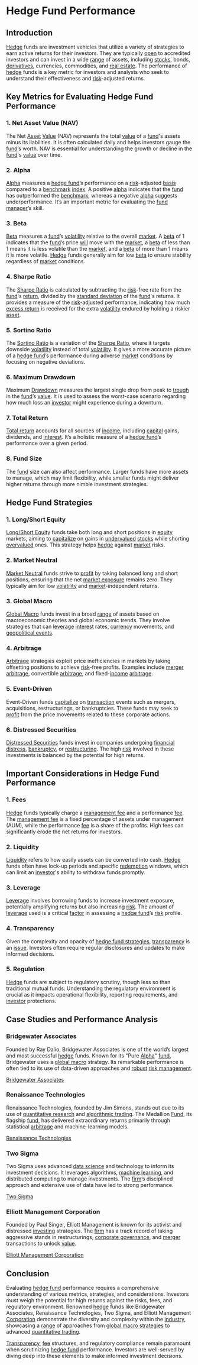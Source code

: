 # Hedge Fund Performance

## Introduction
[Hedge](../h/hedge.md) funds are investment vehicles that utilize a variety of strategies to earn active returns for their investors. They are typically [open](../o/open.md) to accredited investors and can invest in a wide [range](../r/range.md) of assets, including [stocks](../s/stock.md), bonds, [derivatives](../d/derivatives.md), currencies, commodities, and [real estate](../r/real_estate.md). The performance of [hedge](../h/hedge.md) funds is a key metric for investors and analysts who seek to understand their effectiveness and [risk](../r/risk.md)-adjusted returns.

## Key Metrics for Evaluating Hedge Fund Performance

### 1. Net Asset Value (NAV)
The Net [Asset](../a/asset.md) [Value](../v/value.md) (NAV) represents the total [value](../v/value.md) of a [fund](../f/fund.md)'s assets minus its liabilities. It is often calculated daily and helps investors gauge the [fund](../f/fund.md)’s worth. NAV is essential for understanding the growth or decline in the [fund](../f/fund.md)'s [value](../v/value.md) over time.

### 2. Alpha
[Alpha](../a/alpha.md) measures a [hedge fund](../h/hedge_fund.md)’s performance on a [risk](../r/risk.md)-adjusted [basis](../b/basis.md) compared to a [benchmark](../b/benchmark.md) [index](../i/index_instrument.md). A positive [alpha](../a/alpha.md) indicates that the [fund](../f/fund.md) has outperformed the [benchmark](../b/benchmark.md), whereas a negative [alpha](../a/alpha.md) suggests underperformance. It’s an important metric for evaluating the [fund manager](../f/fund_manager.md)’s skill.

### 3. Beta
[Beta](../b/beta.md) measures a [fund](../f/fund.md)’s [volatility](../v/volatility.md) relative to the overall [market](../m/market.md). A [beta](../b/beta.md) of 1 indicates that the [fund](../f/fund.md)’s price [will](../w/will.md) move with the [market](../m/market.md), a [beta](../b/beta.md) of less than 1 means it is less volatile than the [market](../m/market.md), and a [beta](../b/beta.md) of more than 1 means it is more volatile. [Hedge](../h/hedge.md) funds generally aim for low [beta](../b/beta.md) to ensure stability regardless of [market](../m/market.md) conditions.

### 4. Sharpe Ratio
The [Sharpe Ratio](../s/sharpe_ratio.md) is calculated by subtracting the [risk](../r/risk.md)-free rate from the [fund](../f/fund.md)'s [return](../r/return.md), divided by the [standard deviation](../s/standard_deviation.md) of the [fund](../f/fund.md)'s returns. It provides a measure of the [risk](../r/risk.md)-adjusted performance, indicating how much [excess return](../e/excess_return.md) is received for the extra [volatility](../v/volatility.md) endured by holding a riskier [asset](../a/asset.md).

### 5. Sortino Ratio
The [Sortino Ratio](../s/sortino_ratio.md) is a variation of the [Sharpe Ratio](../s/sharpe_ratio.md), where it targets downside [volatility](../v/volatility.md) instead of total [volatility](../v/volatility.md). It gives a more accurate picture of a [hedge fund](../h/hedge_fund.md)’s performance during adverse [market](../m/market.md) conditions by focusing on negative deviations.

### 6. Maximum Drawdown
Maximum [Drawdown](../d/drawdown.md) measures the largest single drop from peak to [trough](../t/trough.md) in the [fund](../f/fund.md)’s [value](../v/value.md). It is used to assess the worst-case scenario regarding how much loss an [investor](../i/investor.md) might experience during a downturn.

### 7. Total Return
[Total return](../t/total_return.md) accounts for all sources of [income](../i/income.md), including [capital](../c/capital.md) gains, dividends, and [interest](../i/interest.md). It’s a holistic measure of a [hedge fund](../h/hedge_fund.md)’s performance over a given period.

### 8. Fund Size
The [fund](../f/fund.md) size can also affect performance. Larger funds have more assets to manage, which may limit flexibility, while smaller funds might deliver higher returns through more nimble investment strategies.

## Hedge Fund Strategies

### 1. Long/Short Equity
[Long/Short Equity](../l/long_short_equity.md) funds take both long and short positions in [equity](../e/equity.md) markets, aiming to [capitalize](../c/capitalize.md) on gains in [undervalued](../u/undervalued.md) [stocks](../s/stock.md) while shorting [overvalued](../o/overvalued.md) ones. This strategy helps [hedge](../h/hedge.md) against [market](../m/market.md) risks.

### 2. Market Neutral
[Market Neutral](../m/market_neutral.md) funds strive to [profit](../p/profit.md) by taking balanced long and short positions, ensuring that the net [market exposure](../m/market_exposure.md) remains zero. They typically aim for low [volatility](../v/volatility.md) and [market](../m/market.md)-independent returns.

### 3. Global Macro
[Global Macro](../g/global_macro.md) funds invest in a broad [range](../r/range.md) of assets based on macroeconomic theories and global economic trends. They involve strategies that can [leverage](../l/leverage.md) [interest](../i/interest.md) rates, [currency](../c/currency.md) movements, and [geopolitical events](../g/geopolitical_events.md).

### 4. Arbitrage
[Arbitrage](../a/arbitrage.md) strategies exploit price inefficiencies in markets by taking offsetting positions to achieve [risk](../r/risk.md)-free profits. Examples include [merger](../m/merger.md) [arbitrage](../a/arbitrage.md), convertible [arbitrage](../a/arbitrage.md), and fixed-[income](../i/income.md) [arbitrage](../a/arbitrage.md).

### 5. Event-Driven
Event-Driven funds [capitalize](../c/capitalize.md) on [transaction](../t/transaction.md) events such as mergers, acquisitions, restructurings, or bankruptcies. These funds may seek to [profit](../p/profit.md) from the price movements related to these corporate actions.

### 6. Distressed Securities
[Distressed Securities](../d/distressed_securities.md) funds invest in companies undergoing [financial distress](../f/financial_distress.md), [bankruptcy](../b/bankruptcy.md), or [restructuring](../r/restructuring.md). The high [risk](../r/risk.md) involved in these investments is balanced by the potential for high returns.

## Important Considerations in Hedge Fund Performance

### 1. Fees
[Hedge](../h/hedge.md) funds typically charge a [management fee](../m/management_fee.md) and a performance [fee](../f/fee.md). The [management fee](../m/management_fee.md) is a fixed percentage of assets under management (AUM), while the performance [fee](../f/fee.md) is a share of the profits. High fees can significantly erode the net returns for investors.

### 2. Liquidity
[Liquidity](../l/liquidity.md) refers to how easily assets can be converted into cash. [Hedge](../h/hedge.md) funds often have lock-up periods and specific [redemption](../r/redemption.md) windows, which can limit an [investor](../i/investor.md)'s ability to withdraw funds promptly.

### 3. Leverage
[Leverage](../l/leverage.md) involves borrowing funds to increase investment exposure, potentially amplifying returns but also increasing [risk](../r/risk.md). The amount of [leverage](../l/leverage.md) used is a critical [factor](../f/factor.md) in assessing a [hedge fund](../h/hedge_fund.md)’s [risk](../r/risk.md) profile.

### 4. Transparency
Given the complexity and opacity of [hedge fund strategies](../h/hedge_fund_strategies.md), [transparency](../t/transparency.md) is an [issue](../i/issue.md). Investors often require regular disclosures and updates to make informed decisions.

### 5. Regulation
[Hedge](../h/hedge.md) funds are subject to regulatory scrutiny, though less so than traditional mutual funds. Understanding the regulatory environment is crucial as it impacts operational flexibility, reporting requirements, and [investor](../i/investor.md) protections.

## Case Studies and Performance Analysis

### Bridgewater Associates
Founded by Ray Dalio, Bridgewater Associates is one of the world’s largest and most successful [hedge](../h/hedge.md) funds. Known for its "Pure [Alpha](../a/alpha.md)" [fund](../f/fund.md), Bridgewater uses a [global macro](../g/global_macro.md) strategy. Its remarkable performance is often tied to its use of data-driven approaches and [robust](../r/robust.md) [risk management](../r/risk_management.md).

[Bridgewater Associates](https://www.bridgewater.com/)

### Renaissance Technologies
Renaissance Technologies, founded by Jim Simons, stands out due to its use of [quantitative research](../q/quantitative_research.md) and [algorithmic trading](../a/algorithmic_trading.md). The Medallion [Fund](../f/fund.md), its flagship [fund](../f/fund.md), has delivered extraordinary returns primarily through statistical [arbitrage](../a/arbitrage.md) and machine-learning models.

[Renaissance Technologies](https://www.rentec.com/)

### Two Sigma
Two Sigma uses advanced [data science](../d/data_science_in_trading.md) and technology to inform its investment decisions. It leverages algorithms, [machine learning](../m/machine_learning.md), and distributed computing to manage investments. The [firm](../f/firm.md)’s disciplined approach and extensive use of data have led to strong performance.

[Two Sigma](https://www.twosigma.com/)

### Elliott Management Corporation
Founded by Paul Singer, Elliott Management is known for its activist and distressed [investing](../i/investing.md) strategies. The [firm](../f/firm.md) has a track record of taking aggressive stands in restructurings, [corporate governance](../c/corporate_governance.md), and [merger](../m/merger.md) transactions to unlock [value](../v/value.md).

[Elliott Management Corporation](https://www.elliottmgmt.com/)

## Conclusion
Evaluating [hedge fund](../h/hedge_fund.md) performance requires a comprehensive understanding of various metrics, strategies, and considerations. Investors must weigh the potential for high returns against the risks, fees, and regulatory environment. Renowned [hedge](../h/hedge.md) funds like Bridgewater Associates, Renaissance Technologies, Two Sigma, and Elliott Management [Corporation](../c/corporation.md) demonstrate the diversity and complexity within the [industry](../i/industry.md), showcasing a [range](../r/range.md) of approaches from [global macro strategies](../g/global_macro_strategies.md) to advanced [quantitative trading](../q/quantitative_trading.md).

[Transparency](../t/transparency.md), [fee](../f/fee.md) structures, and regulatory compliance remain paramount when scrutinizing [hedge fund](../h/hedge_fund.md) performance. Investors are well-served by diving deep into these elements to make informed investment decisions.
